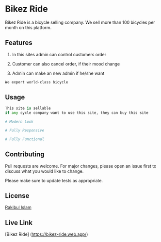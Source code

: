 # Bikez Ride

Bikez Ride is a bicycle selling company. We sell more than 100 bicycles per month on this platform.

## Features

1. In this sites admin can control customers order 

2. Customer can also cancel order, if their mood change

3. Admin can make an new admin if he/she want

```bash
We export world-class bicycle
```

## Usage

```python
This site is sellable 
if any cycle company want to use this site, they can buy this site

# Modern Look

# Fully Responsive

# Fully Functional
```

## Contributing
Pull requests are welcome. For major changes, please open an issue first to discuss what you would like to change.

Please make sure to update tests as appropriate.

## License
[Rakibul Islam](https://github.com/Rakib0101)

## Live Link
[Bikez Ride] (https://bikez-ride.web.app/)